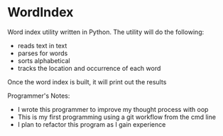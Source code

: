 # WordIndex
Word index utility written in Python. The utility will do the following:

*   reads text in text
*   parses for words
*   sorts alphabetical
*   tracks the location and occurrence of each word

Once the word index is built, it will print out the results


Programmer's Notes:
- I wrote this programmer to improve my thought process with oop
- This is my first programming using a git workflow from the cmd line
- I plan to refactor this program as I gain experience


